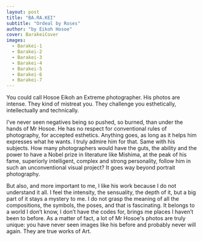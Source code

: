 ```yaml
---
layout: post
title: "BA.RA.KEI"
subtitle: "Ordeal by Roses"
author: "by Eikoh Hosoe"
cover: BarakeiCover
images:
  - Barakei-1
  - Barakei-2
  - Barakei-3
  - Barakei-4
  - Barakei-5
  - Barakei-6
  - Barakei-7
---
```


You could call Hosoe Eikoh an Extreme photographer. His photos are intense. They kind of mistreat you. They challenge you esthetically, intellectually and technically.

I’ve never seen negatives being so pushed, so burned, than under the hands of Mr Hosoe. He has no respect for conventional rules of photography, for accepted esthetics. Anything goes, as long as it helps him expresses what he wants. I truly admire him for that.
Same with his subjects. How many photographers would have the guts, the ability and the power to have a Nobel prize in literature like Mishima, at the peak of his fame, superiorly intelligent, complex and strong personality, follow him in such an unconventional visual project? It goes way beyond portrait photography.

But also, and more important to me, I like his work because I do not understand it all. I feel the intensity, the sensuality, the depth of it, but a big part of it stays a mystery to me. I do not grasp the meaning of all the compositions, the symbols, the poses, and that is fascinating. It belongs to a world I don’t know, I don’t have the codes for, brings me places I haven’t been to before.
As a matter of fact, a lot of Mr Hosoe's photos are truly unique: you have never seen images like his before and probably never will again.
They are true works of Art.

